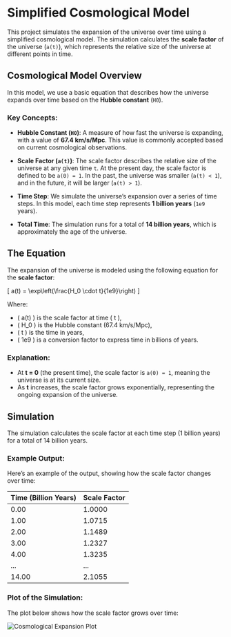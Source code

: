 # Simplified Cosmological Model

This project simulates the expansion of the universe over time using a simplified cosmological model. The simulation calculates the **scale factor** of the universe (`a(t)`), which represents the relative size of the universe at different points in time.

## Cosmological Model Overview

In this model, we use a basic equation that describes how the universe expands over time based on the **Hubble constant** (`H0`).

### Key Concepts:

- **Hubble Constant (`H0`)**: A measure of how fast the universe is expanding, with a value of **67.4 km/s/Mpc**. This value is commonly accepted based on current cosmological observations.

- **Scale Factor (`a(t)`)**: The scale factor describes the relative size of the universe at any given time `t`. At the present day, the scale factor is defined to be `a(0) = 1`. In the past, the universe was smaller (`a(t) < 1`), and in the future, it will be larger (`a(t) > 1`).

- **Time Step**: We simulate the universe’s expansion over a series of time steps. In this model, each time step represents **1 billion years** (`1e9` years).

- **Total Time**: The simulation runs for a total of **14 billion years**, which is approximately the age of the universe.

## The Equation

The expansion of the universe is modeled using the following equation for the **scale factor**:

\[
a(t) = \exp\left(\frac{H_0 \cdot t}{1e9}\right)
\]

Where:
- \( a(t) \) is the scale factor at time \( t \),
- \( H_0 \) is the Hubble constant (67.4 km/s/Mpc),
- \( t \) is the time in years,
- \( 1e9 \) is a conversion factor to express time in billions of years.

### Explanation:

- At **t = 0** (the present time), the scale factor is `a(0) = 1`, meaning the universe is at its current size.
- As **t** increases, the scale factor grows exponentially, representing the ongoing expansion of the universe.

## Simulation

The simulation calculates the scale factor at each time step (1 billion years) for a total of 14 billion years.

### Example Output:

Here’s an example of the output, showing how the scale factor changes over time:

| Time (Billion Years) | Scale Factor |
|----------------------|--------------|
| 0.00                 | 1.0000       |
| 1.00                 | 1.0715       |
| 2.00                 | 1.1489       |
| 3.00                 | 1.2327       |
| 4.00                 | 1.3235       |
| ...                  | ...          |
| 14.00                | 2.1055       |

### Plot of the Simulation:

The plot below shows how the scale factor grows over time:

![Cosmological Expansion Plot](path/to/your/plot.png)
